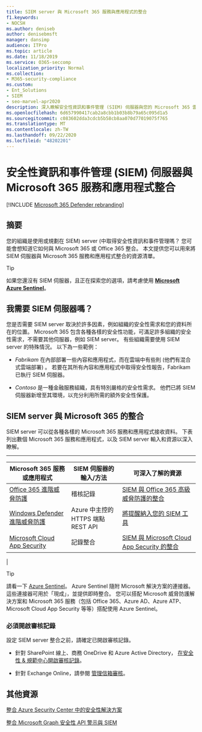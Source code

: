 ```yaml
---
title: SIEM server 與 Microsoft 365 服務與應用程式的整合
f1.keywords:
- NOCSH
ms.author: deniseb
author: denisebmsft
manager: dansimp
audience: ITPro
ms.topic: article
ms.date: 11/18/2019
ms.service: O365-seccomp
localization_priority: Normal
ms.collection:
- M365-security-compliance
ms.custom:
- Ent_Solutions
- SIEM
- seo-marvel-apr2020
description: 深入瞭解安全性資訊和事件管理 (SIEM) 伺服器與您的 Microsoft 365 雲端服務和應用程式整合
ms.openlocfilehash: 6d657990417cab2a8cbb1b03b8b79a65c095d1a5
ms.sourcegitcommit: c083602dda3cdcb5b58cb8aa070d77019075f765
ms.translationtype: MT
ms.contentlocale: zh-TW
ms.lasthandoff: 09/22/2020
ms.locfileid: "48202201"
---
```

# <a name="security-information-and-event-management-siem-server-integration-with-microsoft-365-services-and-applications"></a>安全性資訊和事件管理 (SIEM) 伺服器與 Microsoft 365 服務和應用程式整合

[!INCLUDE [Microsoft 365 Defender rebranding](../includes/microsoft-defender-for-office.md)]


## <a name="summary"></a>摘要

您的組織是使用或規劃在 SIEM) server (中取得安全性資訊和事件管理嗎？ 您可能會想知道它如何與 Microsoft 365 或 Office 365 整合。 本文提供您可以用來將 SIEM 伺服器與 Microsoft 365 服務和應用程式整合的資源清單。

> [!TIP]
> 如果您還沒有 SIEM 伺服器，且正在探索您的選項，請考慮使用 **[Microsoft Azure Sentinel](https://docs.microsoft.com/azure/sentinel/overview)**。

## <a name="do-i-need-a-siem-server"></a>我需要 SIEM 伺服器嗎？

您是否需要 SIEM server 取決於許多因素，例如組織的安全性需求和您的資料所在的位置。 Microsoft 365 包含各種各樣的安全性功能，可滿足許多組織的安全性需求，不需要其他伺服器，例如 SIEM server。 有些組織需要使用 SIEM server 的特殊情況。 以下為一些範例：

- *Fabrikam* 在內部部署一些內容和應用程式，而在雲端中有些則 (他們有混合式雲端部署) 。 若要在其所有內容和應用程式中取得安全性報告，Fabrikam 已執行 SIEM 伺服器。

- *Contoso* 是一種金融服務組織，具有特別嚴格的安全性需求。 他們已將 SIEM 伺服器新增至其環境，以充分利用所需的額外安全性保護。

## <a name="siem-server-integration-with-microsoft-365"></a>SIEM server 與 Microsoft 365 的整合

SIEM server 可以從各種各樣的 Microsoft 365 服務和應用程式接收資料。 下表列出數個 Microsoft 365 服務和應用程式，以及 SIEM server 輸入和資源以深入瞭解。

****

|Microsoft 365 服務或應用程式|SIEM 伺服器的輸入/方法|可深入了解的資源|
|---|---|---|
|[Office 365 進階威脅防護](office-365-atp.md)|稽核記錄|[SIEM 與 Office 365 高級威脅防護的整合](siem-integration-with-office-365-ti.md)|
|[Windows Defender 進階威脅防護](https://docs.microsoft.com/windows/security/threat-protection/)|Azure 中主控的 HTTPS 端點 <br/>REST API|[將提醒納入您的 SIEM 工具](https://docs.microsoft.com/windows/security/threat-protection/microsoft-defender-atp/configure-siem)|
|[Microsoft Cloud App Security](https://docs.microsoft.com/cloud-app-security/what-is-cloud-app-security)|記錄整合|[SIEM 與 Microsoft Cloud App Security 的整合](https://docs.microsoft.com/cloud-app-security/siem)|
|

> [!TIP]
> 請看一下 [Azure Sentinel](https://docs.microsoft.com/azure/sentinel/overview)。 Azure Sentinel 隨附 Microsoft 解決方案的連接器。 這些連接器可用於「現成」，並提供即時整合。 您可以搭配 Microsoft 威脅防護解決方案和 Microsoft 365 服務（包括 Office 365、Azure AD、Azure ATP、Microsoft Cloud App Security 等等）搭配使用 Azure Sentinel。

### <a name="audit-logging-must-be-turned-on"></a>必須開啟審核記錄

設定 SIEM server 整合之前，請確定已開啟審核記錄。

- 針對 SharePoint 線上、商務 OneDrive 和 Azure Active Directory， [在安全性 & 規範中心開啟審核記錄](../../compliance/turn-audit-log-search-on-or-off.md)。

- 針對 Exchange Online，請參閱 [管理信箱審核](../../compliance/enable-mailbox-auditing.md)。

## <a name="more-resources"></a>其他資源

[整合 Azure Security Center 中的安全性解決方案](https://docs.microsoft.com/azure/security-center/security-center-partner-integration#exporting-data-to-a-siem)

[整合 Microsoft Graph 安全性 API 警示與 SIEM](https://docs.microsoft.com/graph/security-integration)
